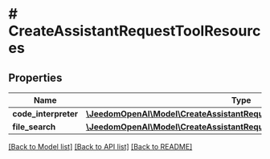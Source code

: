 # # CreateAssistantRequestToolResources

## Properties

Name | Type | Description | Notes
------------ | ------------- | ------------- | -------------
**code_interpreter** | [**\JeedomOpenAI\Model\CreateAssistantRequestToolResourcesCodeInterpreter**](CreateAssistantRequestToolResourcesCodeInterpreter.md) |  | [optional]
**file_search** | [**\JeedomOpenAI\Model\CreateAssistantRequestToolResourcesFileSearch**](CreateAssistantRequestToolResourcesFileSearch.md) |  | [optional]

[[Back to Model list]](../../README.md#models) [[Back to API list]](../../README.md#endpoints) [[Back to README]](../../README.md)
